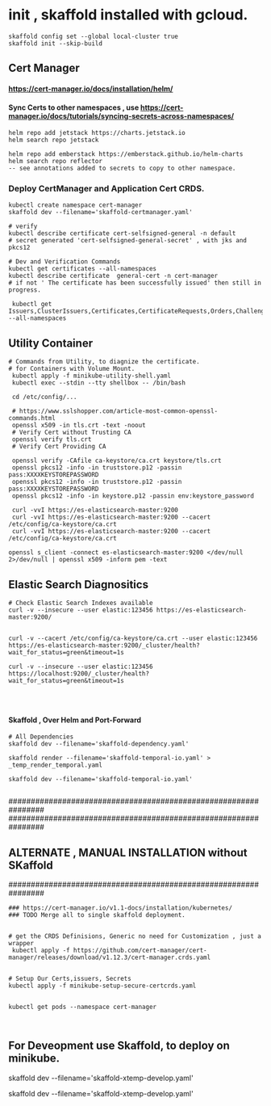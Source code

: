 
# init , skaffold installed with gcloud.
```
skaffold config set --global local-cluster true
skaffold init --skip-build

```

## Cert Manager
#### https://cert-manager.io/docs/installation/helm/
#### Sync Certs to other namespaces , use https://cert-manager.io/docs/tutorials/syncing-secrets-across-namespaces/
```
helm repo add jetstack https://charts.jetstack.io
helm search repo jetstack

helm repo add emberstack https://emberstack.github.io/helm-charts
helm search repo reflector
-- see annotations added to secrets to copy to other namespace.
```

### Deploy CertManager and Application Cert CRDS.
```
kubectl create namespace cert-manager
skaffold dev --filename='skaffold-certmanager.yaml'

# verify 
kubectl describe certificate cert-selfsigned-general -n default
# secret generated 'cert-selfsigned-general-secret' , with jks and pkcs12

# Dev and Verification Commands
kubectl get certificates --all-namespaces
kubectl describe certificate  general-cert -n cert-manager
# if not ' The certificate has been successfully issued' then still in progress.

 kubectl get Issuers,ClusterIssuers,Certificates,CertificateRequests,Orders,Challenges --all-namespaces

```

## Utility Container
```
# Commands from Utility, to diagnize the certificate.
# for Containers with Volume Mount.
 kubectl apply -f minikube-utility-shell.yaml
 kubectl exec --stdin --tty shellbox -- /bin/bash

 cd /etc/config/...

 # https://www.sslshopper.com/article-most-common-openssl-commands.html
 openssl x509 -in tls.crt -text -noout
 # Verify Cert without Trusting CA
 openssl verify tls.crt
 # Verify Cert Providing CA
 
 openssl verify -CAfile ca-keystore/ca.crt keystore/tls.crt
 openssl pkcs12 -info -in truststore.p12 -passin pass:XXXXKEYSTOREPASSWORD
 openssl pkcs12 -info -in truststore.p12 -passin pass:XXXXKEYSTOREPASSWORD
 openssl pkcs12 -info -in keystore.p12 -passin env:keystore_password

 curl -vvI https://es-elasticsearch-master:9200
 curl -vvI https://es-elasticsearch-master:9200 --cacert /etc/config/ca-keystore/ca.crt
 curl -vvI https://es-elasticsearch-master:9200 --cacert /etc/config/ca-keystore/ca.crt
 
openssl s_client -connect es-elasticsearch-master:9200 </dev/null 2>/dev/null | openssl x509 -inform pem -text
```

## Elastic Search Diagnositics
```
# Check Elastic Search Indexes available
curl -v --insecure --user elastic:123456 https://es-elasticsearch-master:9200/


curl -v --cacert /etc/config/ca-keystore/ca.crt --user elastic:123456 https://es-elasticsearch-master:9200/_cluster/health?wait_for_status=green&timeout=1s

curl -v --insecure --user elastic:123456 https://localhost:9200/_cluster/health?wait_for_status=green&timeout=1s




```


#### Skaffold , Over Helm and Port-Forward

```
# All Dependencies
skaffold dev --filename='skaffold-dependency.yaml'

skaffold render --filename='skaffold-temporal-io.yaml' > _temp_render_temporal.yaml

skaffold dev --filename='skaffold-temporal-io.yaml'


```

################################################################
################################################################
## ALTERNATE , MANUAL INSTALLATION without SKaffold
################################################################

```
### https://cert-manager.io/v1.1-docs/installation/kubernetes/
### TODO Merge all to single skaffold deployment.


# get the CRDS Definisions, Generic no need for Customization , just a wrapper
 kubectl apply -f https://github.com/cert-manager/cert-manager/releases/download/v1.12.3/cert-manager.crds.yaml


# Setup Our Certs,issuers, Secrets
kubectl apply -f minikube-setup-secure-certcrds.yaml


kubectl get pods --namespace cert-manager



```


## For Deveopment use Skaffold, to deploy on minikube.

skaffold dev --filename='skaffold-xtemp-develop.yaml'

skaffold dev --filename='skaffold-xtemp-develop.yaml'
```
